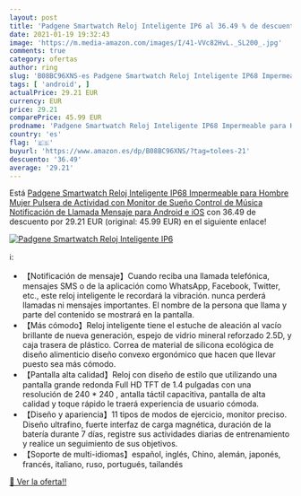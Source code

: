 ```yaml
---
layout: post
title: 'Padgene Smartwatch Reloj Inteligente IP6 al 36.49 % de descuento'
date: 2021-01-19 19:32:43
image: 'https://m.media-amazon.com/images/I/41-VVc82HvL._SL200_.jpg'
comments: true
category: ofertas
author: ring
slug: 'B08BC96XNS-es Padgene Smartwatch Reloj Inteligente IP68 Impermeable para...'
tags: [ 'android', ]
actualPrice: 29.21 EUR
currency: EUR
price: 29.21
comparePrice: 45.99 EUR
prodname: 'Padgene Smartwatch Reloj Inteligente IP68 Impermeable para Hombre Mujer  Pulsera de Actividad con Monitor de Sueño  Control de Música  Notificación de Llamada Mensaje para Android e iOS'
country: 'es'
flag: '🇪🇸'
buyurl: 'https://www.amazon.es/dp/B08BC96XNS/?tag=tolees-21'
descuento: '36.49'
average: '29.21'
---
```


Está [Padgene Smartwatch Reloj Inteligente IP68 Impermeable para Hombre Mujer  Pulsera de Actividad con Monitor de Sueño  Control de Música  Notificación de Llamada Mensaje para Android e iOS](https://www.amazon.es/dp/B08BC96XNS/?tag=tolees-21) con 36.49 de descuento por 29.21 EUR (original: 45.99 EUR) en el siguiente enlace!

[![Padgene Smartwatch Reloj Inteligente IP6](https://m.media-amazon.com/images/I/41-VVc82HvL._SL200_.jpg)](https://www.amazon.es/dp/B08BC96XNS/?tag=tolees-21)

ℹ️:

- 【Notificación de mensaje】Cuando reciba una llamada telefónica, mensajes SMS o de la aplicación como WhatsApp, Facebook, Twitter, etc., este reloj inteligente le recordará la vibración. nunca perderá llamadas ni mensajes importantes. El nombre de la persona que llama y parte del contenido se mostrará en la pantalla.
- 【Más cómodo】Reloj inteligente tiene el estuche de aleación al vacío brillante de nueva generación, espejo de vidrio mineral reforzado 2.5D, y caja trasera de plástico. Correa de material de silicona ecológica de diseño alimenticio diseño convexo ergonómico que hacen que llevar puesto sea más cómodo.
- 【Pantalla alta calidad】Reloj con diseño de estilo que utilizando una pantalla grande redonda Full HD TFT de 1.4 pulgadas con una resolución de 240 * 240 , antalla táctil capacitiva, pantalla de alta calidad y toque rápido le traerá experiencia de usuario cómoda.
- 【Diseño y apariencia】11 tipos de modos de ejercicio, monitor preciso. Diseño ultrafino, fuerte interfaz de carga magnética, duración de la batería durante 7 días, registre sus actividades diarias de entrenamiento y realice un seguimiento de sus objetivos.
- 【Soporte de multi-idiomas】español, inglés, Chino, alemán, japonés, francés, italiano, ruso, portugués, tailandés

[🛒 Ver la oferta!!](https://www.amazon.es/dp/B08BC96XNS/?tag=tolees-21)
